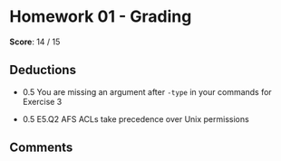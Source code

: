 Homework 01 - Grading
====================

**Score**: 14 / 15

Deductions
----------

- 0.5 You are missing an argument after `-type` in your commands for Exercise 3

- 0.5 E5.Q2 AFS ACLs take precedence over Unix permissions

Comments
--------
